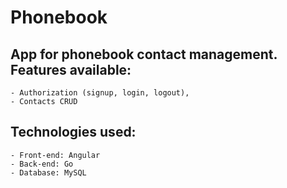 # Phonebook

## App for phonebook contact management. Features available:
    - Authorization (signup, login, logout),
    - Contacts CRUD

## Technologies used:
    - Front-end: Angular
    - Back-end: Go
    - Database: MySQL
